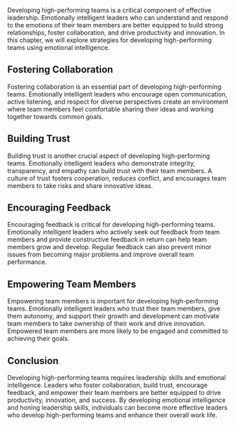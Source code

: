 
Developing high-performing teams is a critical component of effective leadership. Emotionally intelligent leaders who can understand and respond to the emotions of their team members are better equipped to build strong relationships, foster collaboration, and drive productivity and innovation. In this chapter, we will explore strategies for developing high-performing teams using emotional intelligence.

Fostering Collaboration
-----------------------

Fostering collaboration is an essential part of developing high-performing teams. Emotionally intelligent leaders who encourage open communication, active listening, and respect for diverse perspectives create an environment where team members feel comfortable sharing their ideas and working together towards common goals.

Building Trust
--------------

Building trust is another crucial aspect of developing high-performing teams. Emotionally intelligent leaders who demonstrate integrity, transparency, and empathy can build trust with their team members. A culture of trust fosters cooperation, reduces conflict, and encourages team members to take risks and share innovative ideas.

Encouraging Feedback
--------------------

Encouraging feedback is critical for developing high-performing teams. Emotionally intelligent leaders who actively seek out feedback from team members and provide constructive feedback in return can help team members grow and develop. Regular feedback can also prevent minor issues from becoming major problems and improve overall team performance.

Empowering Team Members
-----------------------

Empowering team members is important for developing high-performing teams. Emotionally intelligent leaders who trust their team members, give them autonomy, and support their growth and development can motivate team members to take ownership of their work and drive innovation. Empowered team members are more likely to be engaged and committed to achieving their goals.

Conclusion
----------

Developing high-performing teams requires leadership skills and emotional intelligence. Leaders who foster collaboration, build trust, encourage feedback, and empower their team members are better equipped to drive productivity, innovation, and success. By developing emotional intelligence and honing leadership skills, individuals can become more effective leaders who develop high-performing teams and enhance their overall work life.
